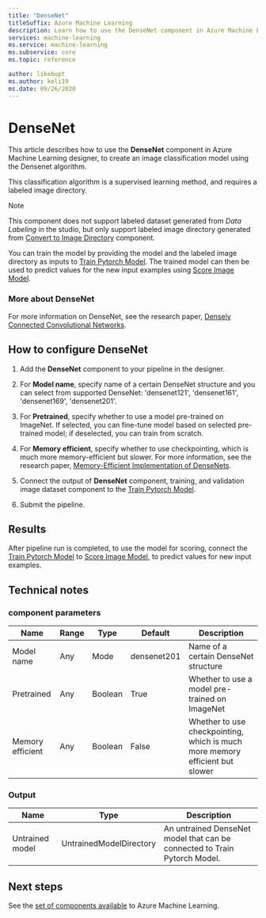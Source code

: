 ```yaml
---
title: "DenseNet"
titleSuffix: Azure Machine Learning
description: Learn how to use the DenseNet component in Azure Machine Learning designer to create an image classification model using the DenseNet algorithm.
services: machine-learning
ms.service: machine-learning
ms.subservice: core
ms.topic: reference

author: likebupt
ms.author: keli19
ms.date: 09/26/2020
---
```


# DenseNet

This article describes how to use the **DenseNet** component in Azure Machine Learning designer, to create an image classification model using the Densenet algorithm.  

This classification algorithm is a supervised learning method, and requires a labeled image directory. 

> [!NOTE]
> This component does not support labeled dataset generated from *Data Labeling* in the studio, but only support labeled image directory generated from [Convert to Image Directory](convert-to-image-directory.md) component. 

You can train the model by providing the model and the labeled image directory as inputs to [Train Pytorch Model](train-pytorch-model.md). The trained model can then be used to predict values for the new input examples using [Score Image Model](score-image-model.md).

### More about DenseNet

For more information on DenseNet, see the research paper, [Densely Connected Convolutional Networks](https://arxiv.org/abs/1608.06993).

## How to configure DenseNet

1.  Add the **DenseNet** component to your pipeline in the designer.  

2.  For **Model name**, specify name of a certain DenseNet structure and you can select from supported DenseNet: 'densenet121', 'densenet161', 'densenet169', 'densenet201'.

3.  For **Pretrained**, specify whether to use a model pre-trained on ImageNet. If selected, you can fine-tune model based on selected pre-trained model; if deselected, you can train from scratch.

4.  For **Memory efficient**, specify whether to use checkpointing, which is much more memory-efficient but slower. For more information, see the research paper, [Memory-Efficient Implementation of DenseNets](https://arxiv.org/pdf/1707.06990.pdf).

5.  Connect the output of **DenseNet** component, training, and validation image dataset component to the [Train Pytorch Model](train-pytorch-model.md). 

6. Submit the pipeline.


## Results

After pipeline run is completed, to use the model for scoring, connect the [Train Pytorch Model](train-pytorch-model.md) to [Score Image Model](score-image-model.md), to predict values for new input examples.

## Technical notes  

###  component parameters  

| Name             | Range | Type    | Default     | Description                              |
| ---------------- | ----- | ------- | ----------- | ---------------------------------------- |
| Model name       | Any   | Mode    | densenet201 | Name of a certain DenseNet structure     |
| Pretrained       | Any   | Boolean | True        | Whether to use a model pre-trained on ImageNet |
| Memory efficient | Any   | Boolean | False       | Whether to use checkpointing, which is much more memory efficient but slower |

###  Output  

| Name            | Type                    | Description                              |
| --------------- | ----------------------- | ---------------------------------------- |
| Untrained model | UntrainedModelDirectory | An untrained DenseNet model that can be connected to Train Pytorch Model. |

## Next steps

See the [set of components available](component-reference.md) to Azure Machine Learning. 
